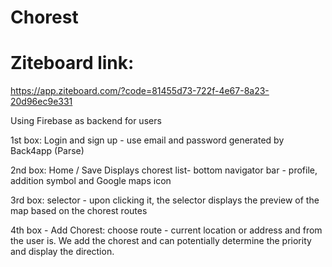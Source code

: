 # Chorest

# Ziteboard link:
https://app.ziteboard.com/?code=81455d73-722f-4e67-8a23-20d96ec9e331

Using Firebase as backend for users

1st box:
Login and sign up - use email and password generated by Back4app (Parse)

2nd box:
Home / Save
Displays chorest list- bottom navigator bar - profile, addition symbol and Google maps icon

3rd box:
selector - upon clicking it, the selector displays the preview of the map based on the chorest routes

4th box - Add Chorest:
choose route - current location or address and from the user is. We add the chorest and can potentially determine the priority and display the direction.   
